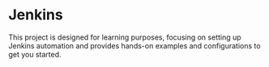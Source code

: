 # Jenkins
This project is designed for learning purposes, focusing on setting up Jenkins automation and provides hands-on examples and configurations to get you started.
